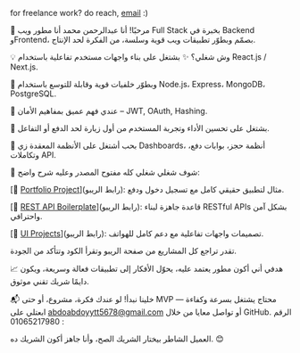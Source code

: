 for freelance work? do reach, [email](mailto:abdoabdoyytt5678@gmail.com) :)





👋 مرحبًا! أنا عبدالرحمن محمد
أنا مطور ويب Full Stack بخبرة في Backend وFrontend، بصمّم وبطوّر تطبيقات ويب قوية وسلسة، من الفكرة لحد الإنتاج.

💡 وش شغلي؟
✨ بشتغل على بناء واجهات مستخدم تفاعلية باستخدام React.js / Next.js.

🔧 وبطوّر خلفيات قوية وقابلة للتوسع باستخدام Node.js، Express، MongoDB، PostgreSQL.

🔐 عندي فهم عميق بمفاهيم الأمان – JWT, OAuth, Hashing.

🚀 بشتغل على تحسين الأداء وتجربة المستخدم من أول زيارة لحد الدفع أو التفاعل.

🧠 بحب أشتغل على الأنظمة المعقدة زي Dashboards، أنظمة حجز، بوابات دفع، وتكاملات API.

📂 شوف شغلي
شغلي كله مفتوح المصدر وعليه شرح واضح:

[🔗 [Portfolio Project](https://github.com/Abdelrahman1ll/e-commerce-React.js)](رابط الريبو): مثال لتطبيق حقيقي كامل مع تسجيل دخول ودفع.

[🔗 [REST API Boilerplate](https://github.com/Abdelrahman1ll/e-commerce-React.js)](رابط الريبو): قاعدة جاهزة لبناء RESTful APIs بشكل آمن واحترافي.

[🔗 [UI Projects](https://github.com/Abdelrahman1ll/e-commerce-React.js)](رابط الريبو): تصميمات واجهات تفاعلية مع دعم كامل للهواتف.

تقدر تراجع كل المشاريع من صفحة الريبو وتقرأ الكود وتتأكد من الجودة.

📈 هدفي
أني أكون مطور يعتمد عليه، يحوّل الأفكار إلى تطبيقات فعالة وسريعة، ويكون دايمًا شريك تقني موثوق.

📬 خلينا نبدأ!
لو عندك فكرة، مشروع، أو حتى MVP محتاج يشتغل بسرعة وكفاءة —
ابعتلي على abdoabdoyytt5678@gmail.com أو تواصل معايا من خلال GitHub.
الرقم : 01065217980

العميل الشاطر بيختار الشريك الصح، وأنا جاهز أكون الشريك ده. 😊

<!--
**Abdelrahman1ll/Abdelrahman1ll** is a ✨ _special_ ✨ repository because its `README.md` (this file) appears on your GitHub profile.

Here are some ideas to get you started:
 
- 🔭 I’m currently working on ...
- 🌱 I’m currently learning ...
- 👯 I’m looking to collaborate on ...
- 🤔 I’m looking for help with ...
- 💬 Ask me about ...
- 📫 How to reach me: ...
- 😄 Pronouns: ...
- ⚡ Fun fact: ...
-->
